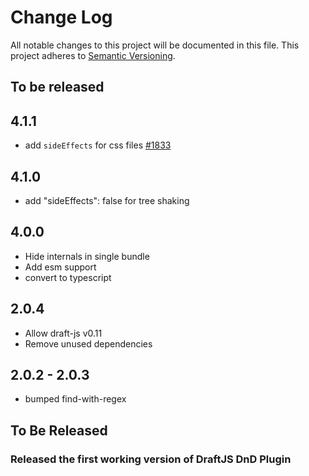 # Change Log

All notable changes to this project will be documented in this file.
This project adheres to [Semantic Versioning](http://semver.org/).

## To be released

## 4.1.1

- add `sideEffects` for css files [#1833](https://github.com/draft-js-plugins/draft-js-plugins/issues/1833)

## 4.1.0

- add "sideEffects": false for tree shaking

## 4.0.0

- Hide internals in single bundle
- Add esm support
- convert to typescript

## 2.0.4

- Allow draft-js v0.11
- Remove unused dependencies

## 2.0.2 - 2.0.3

- bumped find-with-regex

## To Be Released

### Released the first working version of DraftJS DnD Plugin
